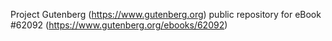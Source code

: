Project Gutenberg (https://www.gutenberg.org) public repository for
eBook #62092 (https://www.gutenberg.org/ebooks/62092)

